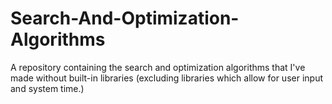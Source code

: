 # Search-And-Optimization-Algorithms

A repository containing the search and optimization algorithms that I've made
without built-in libraries (excluding libraries which allow for user input and system time.)
